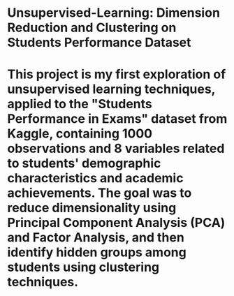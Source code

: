 # Unsupervised-Learning: Dimension Reduction and Clustering on Students Performance Dataset
# This project is my first exploration of unsupervised learning techniques, applied to the "Students Performance in Exams" dataset from Kaggle, containing 1000 observations and 8 variables related to students' demographic characteristics and academic achievements. The goal was to reduce dimensionality using Principal Component Analysis (PCA) and Factor Analysis, and then identify hidden groups among students using clustering techniques.
